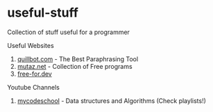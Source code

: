 # useful-stuff
Collection of stuff useful for a programmer


Useful Websites

1. [quillbot.com](https://quillbot.com) - The Best Paraphrasing Tool
2. [mutaz.net](https://www.mutaz.net) - Collection of Free programs
3. [free-for.dev](https://free-for.dev/)



Youtube Channels
1. [mycodeschool](https://www.youtube.com/user/mycodeschool) - Data structures and Algorithms (Check playlists!)
